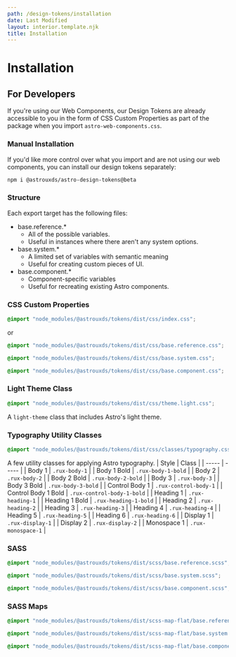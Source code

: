```yaml
---
path: /design-tokens/installation
date: Last Modified
layout: interior.template.njk
title: Installation
---
```


# Installation

## For Developers

If you're using our Web Components, our Design Tokens are already accessible to you in the form of CSS Custom Properties as part of the package when you import `astro-web-components.css`.

### Manual Installation

If you'd like more control over what you import and are not using our web components, you can install our design tokens separately:

```bash
npm i @astrouxds/astro-design-tokens@beta
```

### Structure

Each export target has the following files:

- base.reference.\*
  - All of the possible variables.
  - Useful in instances where there aren't any system options.
- base.system.\*
  - A limited set of variables with semantic meaning
  - Useful for creating custom pieces of UI.
- base.component.\*
  - Component-specific variables
  - Useful for recreating existing Astro components.

### CSS Custom Properties

```css
@import "node_modules/@astrouxds/tokens/dist/css/index.css";
```

or

```css
@import "node_modules/@astrouxds/tokens/dist/css/base.reference.css";
```

```css
@import "node_modules/@astrouxds/tokens/dist/css/base.system.css";
```

```css
@import "node_modules/@astrouxds/tokens/dist/css/base.component.css";
```

### Light Theme Class

```css
@import "node_modules/@astrouxds/tokens/dist/css/theme.light.css";
```

A `light-theme` class that includes Astro's light theme.

### Typography Utility Classes

```css
@import "node_modules/@astrouxds/tokens/dist/css/classes/typography.css";
```

A few utility classes for applying Astro typography.
| Style | Class |
| ----- | ----- |
| Body 1 | `.rux-body-1` |
| Body 1 Bold | `.rux-body-1-bold` |
| Body 2 | `.rux-body-2` |
| Body 2 Bold | `.rux-body-2-bold` |
| Body 3 | `.rux-body-3` |
| Body 3 Bold | `.rux-body-3-bold` |
| Control Body 1 | `.rux-control-body-1` |
| Control Body 1 Bold | `.rux-control-body-1-bold` |
| Heading 1 | `.rux-heading-1` |
| Heading 1 Bold | `.rux-heading-1-bold` |
| Heading 2 | `.rux-heading-2` |
| Heading 3 | `.rux-heading-3` |
| Heading 4 | `.rux-heading-4` |
| Heading 5 | `.rux-heading-5` |
| Heading 6 | `.rux-heading-6` |
| Display 1 | `.rux-display-1` |
| Display 2 | `.rux-display-2` |
| Monospace 1 | `.rux-monospace-1` |

### SASS

```css
@import "node_modules/@astrouxds/tokens/dist/scss/base.reference.scss";
```

```css
@import "node_modules/@astrouxds/tokens/dist/scss/base.system.scss";
```

```css
@import "node_modules/@astrouxds/tokens/dist/scss/base.component.scss";
```

### SASS Maps

```css
@import "node_modules/@astrouxds/tokens/dist/scss-map-flat/base.reference.scss";
```

```css
@import "node_modules/@astrouxds/tokens/dist/scss-map-flat/base.system.scss";
```

```css
@import "node_modules/@astrouxds/tokens/dist/scss-map-flat/base.component.scss";
```
